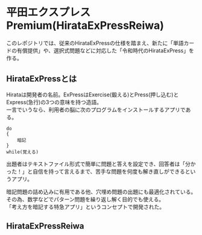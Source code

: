 # 平田エクスプレスPremium(HirataExPressReiwa)
このレポジトリでは、従来のHirataExPressの仕様を踏まえ、新たに「単語カードの有償提供」や、選択式問題などに対応した「令和時代のHirataExPress」を作る。  

## HirataExPressとは
Hirataは開発者の名前。ExPressはExercise(鍛える)とPress(押し込む)とExpress(急行)の3つの意味を持つ造語。  
一言でいうなら、利用者の脳に次のプログラムをインストールするアプリである。  

```
do
{
    暗記
}
while(覚える)
```

出題者はテキストファイル形式で簡単に問題と答えを設定でき、回答者は「分かった！」と自信を持って言えるまで、苦手な問題を何度も解き直しができるというアプリ。

暗記問題の詰め込みに有用である他、穴埋め問題の出題にも最適化されている。  
その為、数学などでパターン問題を繰り返し解く目的でも使える。  
「考え方を暗記する特急アプリ」というコンセプトで開発された。  

## HirataExPressReiwa
